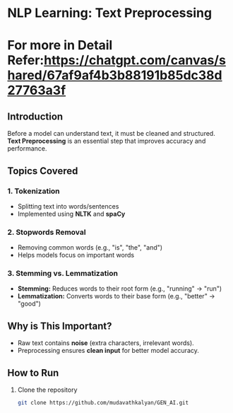 # NLP Learning: Text Preprocessing

# For more in Detail Refer:https://chatgpt.com/canvas/shared/67af9af4b3b88191b85dc38d27763a3f



## Introduction  
Before a model can understand text, it must be cleaned and structured. **Text Preprocessing** is an essential step that improves accuracy and performance.  

## Topics Covered  

### 1. Tokenization  
- Splitting text into words/sentences  
- Implemented using **NLTK** and **spaCy**  

### 2. Stopwords Removal  
- Removing common words (e.g., "is", "the", "and")  
- Helps models focus on important words  

### 3. Stemming vs. Lemmatization  
- **Stemming:** Reduces words to their root form (e.g., "running" → "run")  
- **Lemmatization:** Converts words to their base form (e.g., "better" → "good")  

## Why is This Important?  
- Raw text contains **noise** (extra characters, irrelevant words).  
- Preprocessing ensures **clean input** for better model accuracy.  


## How to Run  
1. Clone the repository  
   ```bash
   git clone https://github.com/mudavathkalyan/GEN_AI.git

